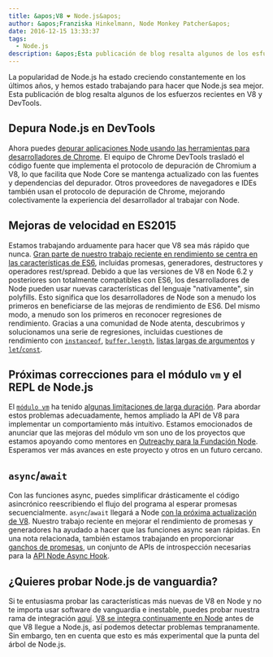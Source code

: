```yaml
---
title: &apos;V8 ❤️ Node.js&apos;
author: &apos;Franziska Hinkelmann, Node Monkey Patcher&apos;
date: 2016-12-15 13:33:37
tags:
  - Node.js
description: &apos;Esta publicación de blog resalta algunos de los esfuerzos recientes para mejorar el soporte de Node.js en V8 y Chrome DevTools.&apos;
---
```

La popularidad de Node.js ha estado creciendo constantemente en los últimos años, y hemos estado trabajando para hacer que Node.js sea mejor. Esta publicación de blog resalta algunos de los esfuerzos recientes en V8 y DevTools.

## Depura Node.js en DevTools

Ahora puedes [depurar aplicaciones Node usando las herramientas para desarrolladores de Chrome](https://medium.com/@paul_irish/debugging-node-js-nightlies-with-chrome-devtools-7c4a1b95ae27#.knjnbsp6t). El equipo de Chrome DevTools trasladó el código fuente que implementa el protocolo de depuración de Chromium a V8, lo que facilita que Node Core se mantenga actualizado con las fuentes y dependencias del depurador. Otros proveedores de navegadores e IDEs también usan el protocolo de depuración de Chrome, mejorando colectivamente la experiencia del desarrollador al trabajar con Node.

<!--truncate-->
## Mejoras de velocidad en ES2015

Estamos trabajando arduamente para hacer que V8 sea más rápido que nunca. [Gran parte de nuestro trabajo reciente en rendimiento se centra en las características de ES6](/blog/v8-release-56), incluidas promesas, generadores, destructores y operadores rest/spread. Debido a que las versiones de V8 en Node 6.2 y posteriores son totalmente compatibles con ES6, los desarrolladores de Node pueden usar nuevas características del lenguaje "nativamente", sin polyfills. Esto significa que los desarrolladores de Node son a menudo los primeros en beneficiarse de las mejoras de rendimiento de ES6. Del mismo modo, a menudo son los primeros en reconocer regresiones de rendimiento. Gracias a una comunidad de Node atenta, descubrimos y solucionamos una serie de regresiones, incluidas cuestiones de rendimiento con [`instanceof`](https://github.com/nodejs/node/issues/9634), [`buffer.length`](https://github.com/nodejs/node/issues/9006), [listas largas de argumentos](https://github.com/nodejs/node/pull/9643) y [`let`/`const`](https://github.com/nodejs/node/issues/9729).

## Próximas correcciones para el módulo `vm` y el REPL de Node.js

El [`módulo vm`](https://nodejs.org/dist/latest-v7.x/docs/api/vm.html) ha tenido [algunas limitaciones de larga duración](https://github.com/nodejs/node/issues/6283). Para abordar estos problemas adecuadamente, hemos ampliado la API de V8 para implementar un comportamiento más intuitivo. Estamos emocionados de anunciar que las mejoras del módulo vm son uno de los proyectos que estamos apoyando como mentores en [Outreachy para la Fundación Node](https://nodejs.org/en/foundation/outreachy/). Esperamos ver más avances en este proyecto y otros en un futuro cercano.

## `async`/`await`

Con las funciones async, puedes simplificar drásticamente el código asincrónico reescribiendo el flujo del programa al esperar promesas secuencialmente. `async`/`await` llegará a Node [con la próxima actualización de V8](https://github.com/nodejs/node/pull/9618). Nuestro trabajo reciente en mejorar el rendimiento de promesas y generadores ha ayudado a hacer que las funciones async sean rápidas. En una nota relacionada, también estamos trabajando en proporcionar [ganchos de promesas](https://bugs.chromium.org/p/v8/issues/detail?id=4643), un conjunto de APIs de introspección necesarias para la [API Node Async Hook](https://github.com/nodejs/node-eps/pull/18).

## ¿Quieres probar Node.js de vanguardia?

Si te entusiasma probar las características más nuevas de V8 en Node y no te importa usar software de vanguardia e inestable, puedes probar nuestra rama de integración [aquí](https://github.com/v8/node/tree/vee-eight-lkgr). [V8 se integra continuamente en Node](https://ci.chromium.org/p/v8/builders/luci.v8.ci/V8%20Linux64%20-%20node.js%20integration) antes de que V8 llegue a Node.js, así podemos detectar problemas tempranamente. Sin embargo, ten en cuenta que esto es más experimental que la punta del árbol de Node.js.
